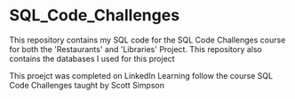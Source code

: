 # SQL_Code_Challenges

This repository contains my SQL code for the SQL Code Challenges course for both the 'Restaurants' and 'Libraries' Project. This repository also contains the databases I used for this project

This proejct was completed on LinkedIn Learning follow the course SQL Code Challenges taught by Scott Simpson
